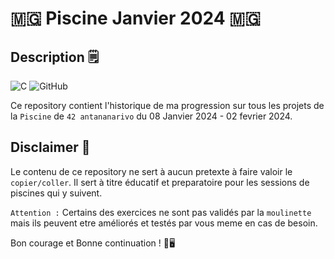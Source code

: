 # 🇲🇬 Piscine Janvier 2024 🇲🇬

## Description 🗒️
![C](https://img.shields.io/badge/c-%2300599C.svg?style=for-the-badge&logo=c&logoColor=white) ![GitHub](https://img.shields.io/badge/github-%23121011.svg?style=for-the-badge&logo=github&logoColor=white)

Ce repository contient l'historique de ma progression sur tous les projets de la `Piscine` de `42 antananarivo` du 08 Janvier 2024 - 02 fevrier 2024.

## Disclaimer 🚫

Le contenu de ce repository ne sert à aucun pretexte à faire valoir le `copier/coller`. Il sert à titre éducatif et preparatoire pour les sessions de piscines qui y suivent.

`Attention :` Certains des exercices ne sont pas validés par la `moulinette` mais ils peuvent etre améliorés et testés par vous meme en cas de besoin.

Bon courage et Bonne continuation ! 👾🖥️
